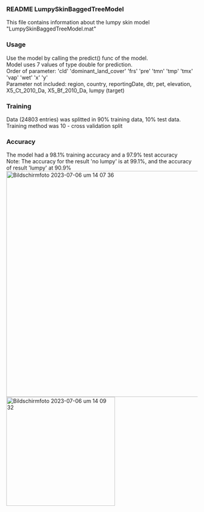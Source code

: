 ### README LumpySkinBaggedTreeModel
This file contains information about the lumpy skin model "LumpySkinBaggedTreeModel.mat"

### Usage
Use the model by calling the predict() func of the model. <br>
Model uses 7 values of type double for prediction. <br>
Order of parameter: 'cld'	'dominant_land_cover'	'frs'	'pre'	'tmn'	'tmp'	'tmx'	'vap'	'wet'	'x'	'y' <br>
Parameter not included: region, country, reportingDate, dtr, pet, elevation, X5_Ct_2010_Da, X5_Bf_2010_Da, lumpy (target)

### Training
Data (24803 entries) was splitted in 90% training data, 10% test data. <br>
Training method was 10 - cross validation split

### Accuracy
The model had a 98.1% training accuracy and a 97.9% test accuracy <br>
Note: The accuracy for the result 'no lumpy' is at 99.1%, and the accuracy of result 'lumpy' at 90.9%
<img width="593" alt="Bildschirm­foto 2023-07-06 um 14 07 36" src="https://github.com/mango-gremlin/Teamprojekt-Diagnosis-System/assets/116288221/bd44ab89-fb98-4b22-a89b-5bb6432720ad">
<img width="286" alt="Bildschirm­foto 2023-07-06 um 14 09 32" src="https://github.com/mango-gremlin/Teamprojekt-Diagnosis-System/assets/116288221/67da1fee-b4d4-4999-8d4c-904774fdd849">
